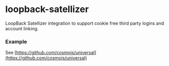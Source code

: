 # loopback-satellizer

LoopBack Satellizer integration to support cookie free third party logins and account linking.

### Example

See [https://github.com/cosmojs/universal](https://github.com/cosmojs/universal)